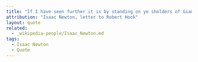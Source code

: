 ```yaml
---
title: "If I have seen further it is by standing on ye sholders of Giants."
attribution: "Isaac Newton, letter to Robert Hook"
layout: quote
related:
  - _wikipedia-people/Isaac_Newton.md
tags:
  - Isaac Newton
  - Quote
---
```

